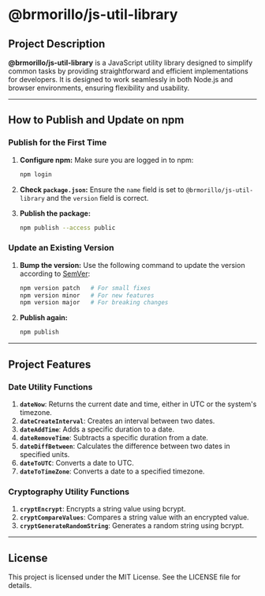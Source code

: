 # @brmorillo/js-util-library

## Project Description

**@brmorillo/js-util-library** is a JavaScript utility library designed to simplify common tasks by providing straightforward and efficient implementations for developers. It is designed to work seamlessly in both Node.js and browser environments, ensuring flexibility and usability.

---

## How to Publish and Update on npm

### Publish for the First Time

1. **Configure npm:**
   Make sure you are logged in to npm:

   ```bash
   npm login
   ```

2. **Check `package.json`:**
   Ensure the `name` field is set to `@brmorillo/js-util-library` and the `version` field is correct.

3. **Publish the package:**
   ```bash
   npm publish --access public
   ```

### Update an Existing Version

1. **Bump the version:**
   Use the following command to update the version according to [SemVer](https://semver.org/):

   ```bash
   npm version patch   # For small fixes
   npm version minor   # For new features
   npm version major   # For breaking changes
   ```

2. **Publish again:**
   ```bash
   npm publish
   ```

---

## Project Features

### Date Utility Functions

1. **`dateNow`**: Returns the current date and time, either in UTC or the system's timezone.
2. **`dateCreateInterval`**: Creates an interval between two dates.
3. **`dateAddTime`**: Adds a specific duration to a date.
4. **`dateRemoveTime`**: Subtracts a specific duration from a date.
5. **`dateDiffBetween`**: Calculates the difference between two dates in specified units.
6. **`dateToUTC`**: Converts a date to UTC.
7. **`dateToTimeZone`**: Converts a date to a specified timezone.

### Cryptography Utility Functions

1. **`cryptEncrypt`**: Encrypts a string value using bcrypt.
2. **`cryptCompareValues`**: Compares a string value with an encrypted value.
3. **`cryptGenerateRandomString`**: Generates a random string using bcrypt.

---

## License

This project is licensed under the MIT License. See the LICENSE file for details.
